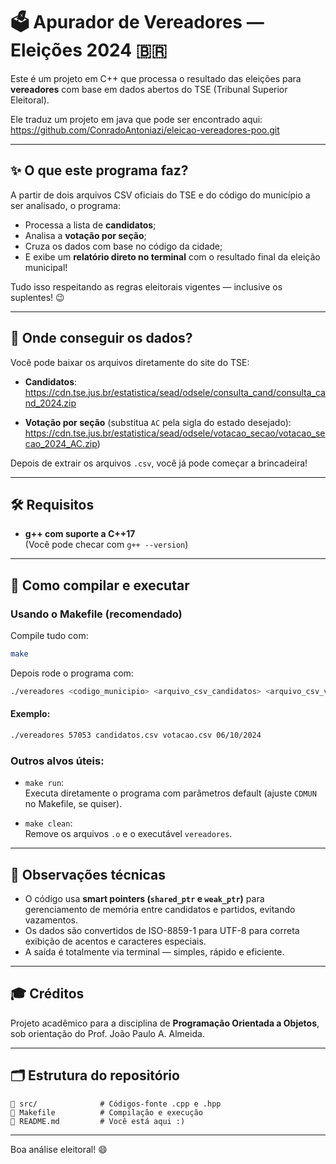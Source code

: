 # 🗳️ Apurador de Vereadores — Eleições 2024 🇧🇷

Este é um projeto em C++ que processa o resultado das eleições para **vereadores** com base em dados abertos do TSE (Tribunal Superior Eleitoral).

Ele traduz um projeto em java que pode ser encontrado aqui:
https://github.com/ConradoAntoniazi/eleicao-vereadores-poo.git

---

## ✨ O que este programa faz?

A partir de dois arquivos CSV oficiais do TSE e do código do município a ser analisado, o programa:

- Processa a lista de **candidatos**;
- Analisa a **votação por seção**;
- Cruza os dados com base no código da cidade;
- E exibe um **relatório direto no terminal** com o resultado final da eleição municipal!

Tudo isso respeitando as regras eleitorais vigentes — inclusive os suplentes! 😉

---

## 📆 Onde conseguir os dados?

Você pode baixar os arquivos diretamente do site do TSE:

- **Candidatos**:  
  https://cdn.tse.jus.br/estatistica/sead/odsele/consulta_cand/consulta_cand_2024.zip

- **Votação por seção** (substitua `AC` pela sigla do estado desejado):  
  https://cdn.tse.jus.br/estatistica/sead/odsele/votacao_secao/votacao_secao_2024_AC.zip)

Depois de extrair os arquivos `.csv`, você já pode começar a brincadeira!

---

## 🛠️ Requisitos

- **g++ com suporte a C++17**  
  (Você pode checar com `g++ --version`)

---

## 🚀 Como compilar e executar

### Usando o Makefile (recomendado)

Compile tudo com:

```bash
make
```

Depois rode o programa com:

```bash
./vereadores <codigo_municipio> <arquivo_csv_candidatos> <arquivo_csv_votacao> <data_eleicao>
```

#### Exemplo:

```bash
./vereadores 57053 candidatos.csv votacao.csv 06/10/2024
```

### Outros alvos úteis:

- `make run`:  
  Executa diretamente o programa com parâmetros default (ajuste `CDMUN` no Makefile, se quiser).

- `make clean`:  
  Remove os arquivos `.o` e o executável `vereadores`.

---

## 🧠 Observações técnicas

- O código usa **smart pointers (`shared_ptr` e `weak_ptr`)** para gerenciamento de memória entre candidatos e partidos, evitando vazamentos.
- Os dados são convertidos de ISO-8859-1 para UTF-8 para correta exibição de acentos e caracteres especiais.
- A saída é totalmente via terminal — simples, rápido e eficiente.

---

## 🎓 Créditos

Projeto acadêmico para a disciplina de **Programação Orientada a Objetos**, sob orientação do Prof. João Paulo A. Almeida.

---

## 🗂️ Estrutura do repositório

```
📁 src/              # Códigos-fonte .cpp e .hpp
📄 Makefile          # Compilação e execução
📄 README.md         # Você está aqui :)
```

---

Boa análise eleitoral! 😄
